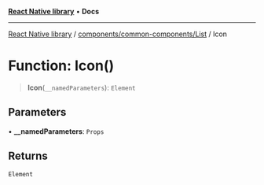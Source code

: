 [**React Native library**](../../../../index.md) • **Docs**

***

[React Native library](../../../../modules.md) / [components/common-components/List](../index.md) / Icon

# Function: Icon()

> **Icon**(`__namedParameters`): `Element`

## Parameters

• **\_\_namedParameters**: `Props`

## Returns

`Element`
